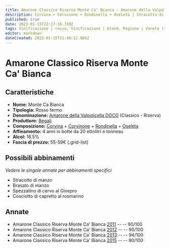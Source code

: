 ```yaml
---
title: Amarone Classico Riserva Monte Ca' Bianca – Amarone della Valpolicella Classico Riserva DOCG – Begali – Veneto (IT) – 55-59€ – 4★-5★
description: Corvina + Corvinone + Rondinella + Oseleta | Stracotto di manzo – Brasato di manzo – Spezzatino di cervo al Ginepro – Cosciotto di capretto al rosmarino
published: true
date: 2022-01-15T22:17:16.730Z
tags: Vinificazione | rosso, Vinificazione | blend, Regione | Veneto (IT), Vinificazione | fermo, Valutazioni | 5 stelle, Vitigni | Corvinone, Vitigni | Corvina, Vitigni | Oseleta, Prezzi | 55-59€, Vitigni | Rondinella, Alimento | manzo, Alimento | capretto,  Alimento | cervo, Cottura | stracotto, Cottura | brasato, Aromatizzazione | al ginepro, Aromatizzazione | al rosmarino 
editor: markdown
dateCreated: 2022-01-15T21:40:12.066Z
---
```


# Amarone Classico Riserva Monte Ca' Bianca

## Caratteristiche
- **Nome:** Monte Ca Bianca
- **Tipologia:** Rosso fermo
- **Denominazione:** [Amarone della Valpolicella DOCG](/denominazioni/Italia/Veneto/DOCG/Amarone-della-Valpolicella) (Classico - Riserva)
- **Produttore:** [Begali](/produttori/Italia/Veneto/Begali) 
- **Composizione:** [Corvina](/vitigni/Italia/bacca-nera/corvina) + [Corvinone](/vitigni/Italia/bacca-nera/corvinone) + [Rondinella](/vitigni/Italia/bacca-nera/rondinella) + [Oseleta](/vitigni/Italia/bacca-nera/oseleta)
- **Affinamento:** 4 anni in botte da 20 ettolitri e tonneau 
- **Alcol:** 16.5%
- **Fascia di prezzo:** 55-59€
{.grid-list}


## Possibili abbinamenti
*Vedere le singole annate per abbinamenti specifici*

- Stracotto di manzo
- Brasato di manzo
- Spezzatino di cervo al Ginepro
- Cosciotto di capretto al rosmarino

## Annate
- Amarone Classico Riserva Monte Ca' Bianca [2011](vini/Italia/Veneto/Begali/Amarone-Classico-Riserva-Monte-Ca-Bianca/2011) -- <span class="star-4"></span> -- 90/100
- Amarone Classico Riserva Monte Ca' Bianca [2012](vini/Italia/Veneto/Begali/Amarone-Classico-Riserva-Monte-Ca-Bianca/2012) -- <span class="star-4"></span> -- 90/100
- Amarone Classico Riserva Monte Ca' Bianca [2013](vini/Italia/Veneto/Begali/Amarone-Classico-Riserva-Monte-Ca-Bianca/2013) -- <span class="star-5"></span> -- 94/100
- Amarone Classico Riserva Monte Ca' Bianca [2015](vini/Italia/Veneto/Begali/Amarone-Classico-Riserva-Monte-Ca-Bianca/2015) -- <span class="star-4"></span> -- 90/100
